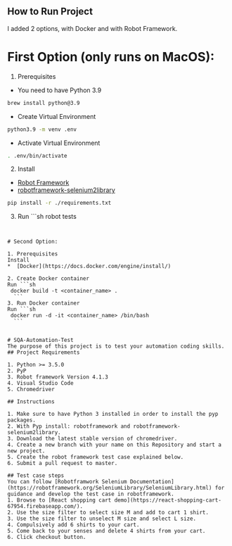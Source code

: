 ## How to Run Project
I added 2 options, with Docker and with Robot Framework.

# First Option (only runs on MacOS):

1. Prerequisites
* You need to have Python 3.9
```sh
brew install python@3.9
```

* Create Virtual Environment
```sh
python3.9 -m venv .env
```

* Activate Virtual Environment
```sh
. .env/bin/activate
```

2. Install 
*  [Robot Framework](https://pypi.org/project/robotframework/)
*  [robotframework-selenium2library](https://pypi.org/project/robotframework-selenium2library/)

  ```sh
  pip install -r ./requirements.txt
  ```

3. Run  ```sh
  robot tests
  ``` command to run tests.


# Second Option:

1. Prerequisites
Install 
*  [Docker](https://docs.docker.com/engine/install/)

2. Create Docker container
Run ```sh
   docker build -t <container_name> .
    ```
3. Run Docker container
Run ```sh
   docker run -d -it <container_name> /bin/bash
    ```


# SQA-Automation-Test
The purpose of this project is to test your automation coding skills.
## Project Requirements

1. Python >= 3.5.0
2. PyP
3. Robot framework Version 4.1.3
4. Visual Studio Code
5. Chromedriver

## Instructions

1. Make sure to have Python 3 installed in order to install the pyp packages. 
2. With Pyp install: robotframework and robotframework-selenium2library.
3. Download the latest stable version of chromedriver.
4. Create a new branch with your name on this Repository and start a new project.
5. Create the robot framework test case explained below.
6. Submit a pull request to master.

## Test case steps
You can follow [Robotframwork Selenium Documentation](https://robotframework.org/SeleniumLibrary/SeleniumLibrary.html) for guidance and develop the test case in robotframework.
1. Browse to [React shopping cart demo](https://react-shopping-cart-67954.firebaseapp.com/).
2. Use the size filter to select size M and add to cart 1 shirt.
3. Use the size filter to unselect M size and select L size.
4. Compulsively add 6 shirts to your cart.
5. Come back to your senses and delete 4 shirts from your cart.
6. Click checkout button.
